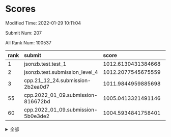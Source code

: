 # Scores

Modified Time: 2022-01-29 10:11:04

Submit Num: 207

All Rank Num: 100537

| rank |               submit               |       score        |       sigma        | pk_num |
| :--- | :--------------------------------- | :----------------- | :----------------- | :----- |
| 1    | jsonzb.test.test_1                 | 1012.6130431384668 | 0.7917208930496739 | 1946   |
| 2    | jsonzb.test.submission_level_4     | 1012.2077545675559 | 0.7856266424185123 | 1946   |
| 3    | cpp.21_12_24.submission-2b2ea0d7   | 1011.9844959885698 | 0.75949856530082   | 1936   |
| 55   | cpp.2022_01_09.submission-816672bd | 1005.0413321491146 | 0.7221858472847812 | 1947   |
| 60   | cpp.2022_01_09.submission-5b0e3de2 | 1004.5934841758401 | 0.7067654582698673 | 1944   |


<details>
<summary>全部</summary>

| rank |                 submit                 |       score        |       sigma        | pk_num |
| :--- | :------------------------------------- | :----------------- | :----------------- | :----- |
| 1    | jsonzb.test.test_1                     | 1012.6130431384668 | 0.7917208930496739 | 1946   |
| 2    | jsonzb.test.submission_level_4         | 1012.2077545675559 | 0.7856266424185123 | 1946   |
| 3    | cpp.21_12_24.submission-2b2ea0d7       | 1011.9844959885698 | 0.75949856530082   | 1936   |
| 4    | gobigger.level_3.submission_level_3_49 | 1011.2837610293553 | 0.7736714058171631 | 1945   |
| 5    | gobigger.level_3.submission_level_3_6  | 1011.2474397036001 | 0.773200165010452  | 1944   |
| 6    | gobigger.level_3.submission_level_3_19 | 1011.2262740353361 | 0.7663898012415244 | 1948   |
| 7    | gobigger.level_3.submission_level_3_24 | 1011.1438710188435 | 0.7666675341577689 | 1943   |
| 8    | gobigger.level_3.submission_level_3_2  | 1010.9622685707977 | 0.7686386224444962 | 1944   |
| 9    | gobigger.level_3.submission_level_3_18 | 1010.5638250703604 | 0.780537967342889  | 1941   |
| 10   | gobigger.level_3.submission_level_3_12 | 1010.5405006693921 | 0.7447753759113697 | 1937   |
| 11   | gobigger.level_3.submission_level_3_4  | 1010.3203646822762 | 0.757899475943193  | 1944   |
| 12   | gobigger.level_3.submission_level_3_17 | 1010.292987982204  | 0.7691782141208946 | 1940   |
| 13   | gobigger.level_3.submission_level_3_46 | 1010.1966933371982 | 0.7588836038297684 | 1941   |
| 14   | gobigger.level_3.submission_level_3_34 | 1010.1303921555918 | 0.7500942397900955 | 1941   |
| 15   | gobigger.level_3.submission_level_3_0  | 1010.1154854165832 | 0.7556210286483781 | 1945   |
| 16   | gobigger.level_3.submission_level_3_45 | 1010.0958154772991 | 0.782687155496828  | 1938   |
| 17   | gobigger.level_3.submission_level_3_37 | 1010.0708959572274 | 0.747374783625967  | 1939   |
| 18   | gobigger.level_3.submission_level_3_40 | 1010.0365708667626 | 0.7629177690782064 | 1945   |
| 19   | gobigger.level_3.submission_level_3_41 | 1010.0242154166444 | 0.7654031067076679 | 1948   |
| 20   | gobigger.level_3.submission_level_3_7  | 1009.9891227587233 | 0.7634518533856921 | 1946   |
| 21   | gobigger.level_3.submission_level_3_38 | 1009.9731306850996 | 0.7792689444809375 | 1941   |
| 22   | gobigger.level_3.submission_level_3_1  | 1009.9155831788551 | 0.763543394603775  | 1941   |
| 23   | gobigger.level_3.submission_level_3_33 | 1009.8785843278586 | 0.7524131201263732 | 1944   |
| 24   | gobigger.level_3.submission_level_3_14 | 1009.8696164680557 | 0.7466357960979784 | 1937   |
| 25   | gobigger.level_3.submission_level_3_32 | 1009.8583896358032 | 0.7602343146903503 | 1940   |
| 26   | gobigger.level_3.submission_level_3_47 | 1009.8412010606457 | 0.7496044454172747 | 1944   |
| 27   | gobigger.level_3.submission_level_3_23 | 1009.817236110695  | 0.7490581817219418 | 1946   |
| 28   | gobigger.level_3.submission_level_3_9  | 1009.808002555133  | 0.7466917628052562 | 1939   |
| 29   | gobigger.level_3.submission_level_3_29 | 1009.7850416533255 | 0.7602108348958307 | 1937   |
| 30   | gobigger.level_3.submission_level_3_10 | 1009.7408224141919 | 0.7526756894279257 | 1944   |
| 31   | gobigger.level_3.submission_level_3_44 | 1009.7158331673295 | 0.7572758787223681 | 1947   |
| 32   | gobigger.level_3.submission_level_3_36 | 1009.6922044715202 | 0.7504575980026986 | 1941   |
| 33   | gobigger.level_3.submission_level_3_5  | 1009.57735183334   | 0.7454042920641696 | 1946   |
| 34   | gobigger.level_3.submission_level_3_11 | 1009.5699937003058 | 0.7514934008850116 | 1950   |
| 35   | gobigger.level_3.submission_level_3_13 | 1009.5377706884324 | 0.7435949999774635 | 1943   |
| 36   | gobigger.level_3.submission_level_3_26 | 1009.5165123549239 | 0.7621206965624703 | 1941   |
| 37   | gobigger.level_3.submission_level_3_25 | 1009.4665304059963 | 0.7734552416637116 | 1946   |
| 38   | gobigger.level_3.submission_level_3_8  | 1009.4509904781746 | 0.764236796592253  | 1941   |
| 39   | gobigger.level_3.submission_level_3_39 | 1009.3606424267559 | 0.75263556937724   | 1940   |
| 40   | gobigger.level_3.submission_level_3_30 | 1009.3423134185364 | 0.7569438325883949 | 1941   |
| 41   | gobigger.level_3.submission_level_3_21 | 1009.3126390148176 | 0.7715512037596741 | 1937   |
| 42   | gobigger.level_3.submission_level_3_15 | 1009.2939780971346 | 0.7420004195941027 | 1945   |
| 43   | gobigger.level_3.submission_level_3_3  | 1009.2890242058811 | 0.7355379603040375 | 1941   |
| 44   | gobigger.level_3.submission_level_3_42 | 1009.2813892450602 | 0.7609619956982482 | 1941   |
| 45   | gobigger.level_3.submission_level_3_22 | 1009.1323246391752 | 0.7525772948821415 | 1948   |
| 46   | gobigger.level_3.submission_level_3_16 | 1009.1037680332358 | 0.7428665632404083 | 1940   |
| 47   | gobigger.level_3.submission_level_3_35 | 1008.9918594772886 | 0.7361938427906095 | 1943   |
| 48   | gobigger.level_3.submission_level_3_43 | 1008.9218471890343 | 0.7560390867763827 | 1942   |
| 49   | gobigger.level_3.submission_level_3_28 | 1008.8021222390066 | 0.7345756791457081 | 1940   |
| 50   | gobigger.level_3.submission_level_3_48 | 1008.7651225977628 | 0.741183027684124  | 1942   |
| 51   | gobigger.level_3.submission_level_3_20 | 1008.7341301606908 | 0.7598489736116668 | 1944   |
| 52   | gobigger.level_3.submission_level_3_27 | 1008.6644538841604 | 0.7504717421733041 | 1944   |
| 53   | gobigger.level_3.submission_level_3_31 | 1008.3369984284276 | 0.7414317865287731 | 1945   |
| 54   | gobigger.level_1.submission_level_1_36 | 1005.1730493861252 | 0.7228412889602867 | 1947   |
| 55   | cpp.2022_01_09.submission-816672bd     | 1005.0413321491146 | 0.7221858472847812 | 1947   |
| 56   | gobigger.level_1.submission_level_1_5  | 1005.0203083720685 | 0.7309762667052883 | 1942   |
| 57   | gobigger.level_1.submission_level_1_44 | 1004.6660396931974 | 0.7132605285731592 | 1937   |
| 58   | gobigger.level_1.submission_level_1_27 | 1004.6633251403498 | 0.7177554938718259 | 1943   |
| 59   | gobigger.level_1.submission_level_1_6  | 1004.6153546941482 | 0.7166847189480948 | 1945   |
| 60   | cpp.2022_01_09.submission-5b0e3de2     | 1004.5934841758401 | 0.7067654582698673 | 1944   |
| 61   | gobigger.level_1.submission_level_1_33 | 1004.3715009808603 | 0.7243228347572942 | 1942   |
| 62   | gobigger.level_1.submission_level_1_14 | 1004.1698347419028 | 0.7308980973512075 | 1942   |
| 63   | gobigger.level_1.submission_level_1_46 | 1003.9529786270118 | 0.7102466508664221 | 1946   |
| 64   | gobigger.level_1.submission_level_1_20 | 1003.8958064322062 | 0.7202370748738168 | 1942   |
| 65   | gobigger.level_1.submission_level_1_13 | 1003.8640812814822 | 0.7123148844693219 | 1938   |
| 66   | gobigger.level_1.submission_level_1_19 | 1003.8589365271035 | 0.7134684492242324 | 1941   |
| 67   | gobigger.level_1.submission_level_1_16 | 1003.8383644499719 | 0.7151940400672225 | 1944   |
| 68   | gobigger.level_1.submission_level_1_32 | 1003.8255278338287 | 0.7133477504010916 | 1942   |
| 69   | gobigger.level_1.submission_level_1_2  | 1003.8176892228671 | 0.7195649801397583 | 1946   |
| 70   | gobigger.level_1.submission_level_1_9  | 1003.798260244254  | 0.7103773872527899 | 1942   |
| 71   | gobigger.level_1.submission_level_1_0  | 1003.7838743167355 | 0.7174544733092806 | 1943   |
| 72   | gobigger.level_1.submission_level_1_21 | 1003.7831206747774 | 0.7336833681403679 | 1950   |
| 73   | gobigger.level_1.submission_level_1_34 | 1003.7662264616022 | 0.7051150046476916 | 1944   |
| 74   | gobigger.level_1.submission_level_1_43 | 1003.7004952713891 | 0.7106772201320918 | 1945   |
| 75   | gobigger.level_1.submission_level_1_15 | 1003.5312240781112 | 0.7099422798241997 | 1945   |
| 76   | gobigger.level_1.submission_level_1_26 | 1003.5130091298756 | 0.7142530050217067 | 1947   |
| 77   | gobigger.level_1.submission_level_1_12 | 1003.3965475828498 | 0.7138291955278645 | 1946   |
| 78   | gobigger.level_1.submission_level_1_17 | 1003.3680790388178 | 0.7128327578132263 | 1942   |
| 79   | gobigger.level_1.submission_level_1_10 | 1003.3224422568577 | 0.7126293397508404 | 1939   |
| 80   | gobigger.level_1.submission_level_1_25 | 1003.2146778162671 | 0.717018899203852  | 1939   |
| 81   | gobigger.level_1.submission_level_1_24 | 1003.1796036865103 | 0.7184158036653103 | 1945   |
| 82   | gobigger.level_1.submission_level_1_22 | 1003.1749938052008 | 0.7086776490169922 | 1949   |
| 83   | gobigger.level_1.submission_level_1_29 | 1003.1546480647611 | 0.7128456613442078 | 1942   |
| 84   | gobigger.level_1.submission_level_1_42 | 1003.1464941452532 | 0.7106707302239194 | 1947   |
| 85   | gobigger.level_1.submission_level_1_11 | 1003.1118045203376 | 0.7094883773901697 | 1941   |
| 86   | gobigger.level_1.submission_level_1_48 | 1003.0862225036759 | 0.727049327308768  | 1941   |
| 87   | gobigger.level_1.submission_level_1_35 | 1003.0492876793338 | 0.7046263230122819 | 1948   |
| 88   | gobigger.level_1.submission_level_1_39 | 1003.027162811923  | 0.70890781850011   | 1941   |
| 89   | gobigger.level_1.submission_level_1_47 | 1002.9325247108899 | 0.714579769150533  | 1941   |
| 90   | gobigger.level_1.submission_level_1_28 | 1002.8815480134459 | 0.7128997218800027 | 1946   |
| 91   | gobigger.level_1.submission_level_1_18 | 1002.8750028819816 | 0.7072834898696532 | 1940   |
| 92   | gobigger.level_1.submission_level_1_4  | 1002.8195188104672 | 0.7086913562322722 | 1948   |
| 93   | gobigger.level_1.submission_level_1_38 | 1002.8031598704342 | 0.7068407979207314 | 1940   |
| 94   | gobigger.level_1.submission_level_1_37 | 1002.794361363703  | 0.7075954148477064 | 1947   |
| 95   | gobigger.level_1.submission_level_1_30 | 1002.7566317097107 | 0.7175485322665734 | 1939   |
| 96   | gobigger.level_1.submission_level_1_1  | 1002.7187652471183 | 0.706104921145018  | 1938   |
| 97   | gobigger.level_1.submission_level_1_41 | 1002.6532910737536 | 0.7175386781220169 | 1938   |
| 98   | gobigger.level_1.submission_level_1_40 | 1002.5759133654943 | 0.7233265075592807 | 1944   |
| 99   | gobigger.level_1.submission_level_1_45 | 1002.5286109450615 | 0.7138728675917073 | 1941   |
| 100  | gobigger.level_1.submission_level_1_49 | 1002.4261805840996 | 0.7125076137133233 | 1946   |
| 101  | gobigger.level_1.submission_level_1_3  | 1002.3841146595114 | 0.7124448901775005 | 1942   |
| 102  | gobigger.level_1.submission_level_1_8  | 1002.341676851124  | 0.7143886562669707 | 1947   |
| 103  | gobigger.level_1.submission_level_1_7  | 1001.8545261165057 | 0.7145459990601255 | 1938   |
| 104  | gobigger.level_1.submission_level_1_31 | 1001.6972312263076 | 0.7146646976521083 | 1943   |
| 105  | gobigger.level_1.submission_level_1_23 | 1001.4304684621806 | 0.7009918108403783 | 1941   |
| 106  | gobigger.random.submission_random_31   | 998.1896233353854  | 0.705586129345681  | 1946   |
| 107  | gobigger.random.submission_random_35   | 997.193936643203   | 0.7048066975812998 | 1939   |
| 108  | gobigger.random.submission_random_40   | 997.0644543133254  | 0.71866324964724   | 1943   |
| 109  | gobigger.random.submission_random_22   | 997.0491241830921  | 0.7147150688637899 | 1942   |
| 110  | gobigger.random.submission_random_29   | 997.0476811785804  | 0.7197301420482933 | 1942   |
| 111  | gobigger.random.submission_random_15   | 996.9276075521681  | 0.7153203527001545 | 1944   |
| 112  | gobigger.random.submission_random_37   | 996.7674157127319  | 0.7052524070383155 | 1945   |
| 113  | gobigger.random.submission_random_0    | 996.6979672684563  | 0.7122433246737553 | 1942   |
| 114  | gobigger.random.submission_random_38   | 996.6427294262037  | 0.696567496492624  | 1939   |
| 115  | gobigger.random.submission_random_10   | 996.6295985664816  | 0.7209762323597624 | 1949   |
| 116  | gobigger.random.submission_random_6    | 996.4681551599966  | 0.7177297670925229 | 1943   |
| 117  | gobigger.random.submission_random_16   | 996.4460573034252  | 0.7212235306907329 | 1945   |
| 118  | gobigger.random.submission_random_47   | 996.414626097044   | 0.7108259584485811 | 1940   |
| 119  | gobigger.random.submission_random_41   | 996.2440835723597  | 0.7236682283198844 | 1940   |
| 120  | gobigger.random.submission_random_49   | 996.1863407712333  | 0.7008661351320774 | 1942   |
| 121  | gobigger.random.submission_random_11   | 996.1843057184277  | 0.7130747147307992 | 1944   |
| 122  | gobigger.random.submission_random_14   | 996.1453045148714  | 0.7059375397292355 | 1944   |
| 123  | gobigger.random.submission_random_17   | 996.0707055723665  | 0.6999263917131783 | 1942   |
| 124  | gobigger.random.submission_random_23   | 996.0493169938907  | 0.71647422774323   | 1944   |
| 125  | gobigger.random.submission_random_30   | 996.0482629972606  | 0.7198561139455255 | 1943   |
| 126  | gobigger.random.submission_random_7    | 996.0142451190826  | 0.710555085313745  | 1942   |
| 127  | gobigger.random.submission_random_8    | 996.0052919452021  | 0.7155657576458864 | 1939   |
| 128  | gobigger.random.submission_random_44   | 996.0043508783624  | 0.7208323118825165 | 1944   |
| 129  | gobigger.random.submission_random_45   | 995.9876440920332  | 0.6976005650782262 | 1941   |
| 130  | gobigger.random.submission_random_48   | 995.969011325465   | 0.7003625513026378 | 1944   |
| 131  | gobigger.random.submission_random_19   | 995.9533804062156  | 0.7160907172329158 | 1945   |
| 132  | gobigger.random.submission_random_18   | 995.896713570796   | 0.7098355955598311 | 1940   |
| 133  | gobigger.random.submission_random_21   | 995.8936150081543  | 0.7131200382800483 | 1943   |
| 134  | gobigger.random.submission_random_3    | 995.8613726323229  | 0.7029635232944038 | 1942   |
| 135  | gobigger.random.submission_random_36   | 995.8095330194739  | 0.7081255010453791 | 1943   |
| 136  | gobigger.random.submission_random_32   | 995.8057507337126  | 0.729765895159872  | 1946   |
| 137  | gobigger.random.submission_random_33   | 995.80452127436    | 0.722271022770158  | 1940   |
| 138  | gobigger.random.submission_random_2    | 995.7137578411468  | 0.7053709393498588 | 1940   |
| 139  | gobigger.random.submission_random_39   | 995.7072126002178  | 0.7024476509983167 | 1943   |
| 140  | gobigger.random.submission_random_9    | 995.6798318890211  | 0.7091951531844881 | 1942   |
| 141  | gobigger.random.submission_random_43   | 995.6643450359381  | 0.7073776774358064 | 1942   |
| 142  | gobigger.random.submission_random_13   | 995.5735800428138  | 0.7247888597313926 | 1938   |
| 143  | gobigger.random.submission_random_4    | 995.5691841349677  | 0.7195370082933196 | 1946   |
| 144  | gobigger.random.submission_random_12   | 995.4898172542844  | 0.7099338370348159 | 1944   |
| 145  | gobigger.random.submission_random_46   | 995.4779046233073  | 0.7160523638355604 | 1942   |
| 146  | gobigger.random.submission_random_42   | 995.4728438657544  | 0.7322597867587225 | 1940   |
| 147  | gobigger.random.submission_random_20   | 995.4271333177427  | 0.7094038936440076 | 1946   |
| 148  | gobigger.random.submission_random_28   | 995.3935726471286  | 0.7112989435310901 | 1939   |
| 149  | gobigger.random.submission_random_34   | 995.3686614270237  | 0.7051544004743212 | 1944   |
| 150  | gobigger.random.submission_random_24   | 995.3294612858351  | 0.7115335317069879 | 1939   |
| 151  | gobigger.random.submission_random_25   | 995.3284972900376  | 0.708464405222072  | 1942   |
| 152  | gobigger.random.submission_random_27   | 995.097147752226   | 0.7086146361250837 | 1945   |
| 153  | gobigger.random.submission_random_26   | 994.7867065748051  | 0.7167310149490865 | 1941   |
| 154  | gobigger.random.submission_random_5    | 994.6396314988724  | 0.7059903384460317 | 1944   |
| 155  | gobigger.level_2.submission_level_2_12 | 994.5309189857024  | 0.7490746097034032 | 1942   |
| 156  | gobigger.level_2.submission_level_2_46 | 994.1611082057343  | 0.7175718288758007 | 1943   |
| 157  | gobigger.random.submission_random_1    | 993.8053577511786  | 0.71789719392006   | 1944   |
| 158  | gobigger.level_2.submission_level_2_3  | 993.5508389277226  | 0.7376019525269042 | 1942   |
| 159  | gobigger.level_2.submission_level_2_17 | 993.3359378606352  | 0.7252087053298608 | 1945   |
| 160  | gobigger.level_2.submission_level_2_0  | 993.0929795061918  | 0.7406694821781804 | 1944   |
| 161  | gobigger.level_2.submission_level_2_19 | 992.9993605293014  | 0.727977788014467  | 1945   |
| 162  | gobigger.level_2.submission_level_2_42 | 992.9575598727764  | 0.7556663561816104 | 1946   |
| 163  | gobigger.level_2.submission_level_2_36 | 992.9144937445794  | 0.7406302295161705 | 1942   |
| 164  | gobigger.level_2.submission_level_2_31 | 992.849994347298   | 0.7334661675194378 | 1944   |
| 165  | gobigger.level_2.submission_level_2_41 | 992.8072765837978  | 0.7354479208926936 | 1945   |
| 166  | gobigger.level_2.submission_level_2_1  | 992.7638471678938  | 0.7295333860912483 | 1945   |
| 167  | gobigger.level_2.submission_level_2_27 | 992.7627941629398  | 0.7389818804041735 | 1944   |
| 168  | gobigger.level_2.submission_level_2_4  | 992.6916815697545  | 0.7549703044469075 | 1940   |
| 169  | gobigger.level_2.submission_level_2_40 | 992.6071759933799  | 0.7556599925526191 | 1937   |
| 170  | gobigger.level_2.submission_level_2_9  | 992.5171409761396  | 0.7352109262660026 | 1941   |
| 171  | gobigger.level_2.submission_level_2_14 | 992.4962632006001  | 0.7375191263207382 | 1939   |
| 172  | gobigger.level_2.submission_level_2_30 | 992.4938909571224  | 0.7513156647043547 | 1945   |
| 173  | gobigger.level_2.submission_level_2_48 | 992.3781656689538  | 0.7337043069194659 | 1942   |
| 174  | gobigger.level_2.submission_level_2_37 | 992.2793064839041  | 0.7421813861321915 | 1943   |
| 175  | gobigger.level_2.submission_level_2_6  | 992.2227078714087  | 0.747520873840505  | 1942   |
| 176  | gobigger.level_2.submission_level_2_25 | 992.1143039562227  | 0.7546698988906988 | 1944   |
| 177  | gobigger.level_2.submission_level_2_33 | 992.0495250465732  | 0.7549207022486174 | 1945   |
| 178  | gobigger.level_2.submission_level_2_16 | 992.0188958785144  | 0.7475843002907809 | 1941   |
| 179  | gobigger.level_2.submission_level_2_11 | 992.0071002086852  | 0.7665928956317772 | 1940   |
| 180  | gobigger.level_2.submission_level_2_5  | 991.9455449292919  | 0.7562187635682733 | 1944   |
| 181  | gobigger.level_2.submission_level_2_26 | 991.9318390349972  | 0.7451421644599423 | 1946   |
| 182  | gobigger.level_2.submission_level_2_10 | 991.9238098292191  | 0.7478259669392432 | 1939   |
| 183  | gobigger.level_2.submission_level_2_20 | 991.9141120691589  | 0.7533174010507631 | 1937   |
| 184  | gobigger.level_2.submission_level_2_35 | 991.8938218499653  | 0.7489225483153317 | 1947   |
| 185  | gobigger.level_2.submission_level_2_15 | 991.8819898176295  | 0.7487262754114882 | 1938   |
| 186  | gobigger.level_2.submission_level_2_24 | 991.8368122940802  | 0.7508548181383526 | 1941   |
| 187  | gobigger.level_2.submission_level_2_47 | 991.786874755955   | 0.7298611383815197 | 1941   |
| 188  | gobigger.level_2.submission_level_2_39 | 991.7553552072361  | 0.7400357558408309 | 1939   |
| 189  | gobigger.level_2.submission_level_2_8  | 991.7302314271985  | 0.7647397220002848 | 1942   |
| 190  | gobigger.level_2.submission_level_2_29 | 991.6339278094381  | 0.7460548506818703 | 1944   |
| 191  | gobigger.level_2.submission_level_2_23 | 991.6018959998265  | 0.7404049309367718 | 1943   |
| 192  | gobigger.level_2.submission_level_2_13 | 991.5320958046191  | 0.7464743392115889 | 1943   |
| 193  | gobigger.level_2.submission_level_2_32 | 991.3906650138775  | 0.7614510450188778 | 1946   |
| 194  | gobigger.level_2.submission_level_2_28 | 991.3717374744691  | 0.7380089577190081 | 1942   |
| 195  | gobigger.level_2.submission_level_2_21 | 991.3203650154744  | 0.7620416200716247 | 1944   |
| 196  | gobigger.level_2.submission_level_2_44 | 991.2568949889297  | 0.7304971888982507 | 1941   |
| 197  | gobigger.level_2.submission_level_2_49 | 991.1451702243982  | 0.7608960472474732 | 1948   |
| 198  | gobigger.level_2.submission_level_2_18 | 991.0397874889709  | 0.7509831356351885 | 1939   |
| 199  | gobigger.level_2.submission_level_2_7  | 991.0085480140945  | 0.7418306355565664 | 1947   |
| 200  | gobigger.level_2.submission_level_2_22 | 990.9566533438328  | 0.7520857365511308 | 1939   |
| 201  | gobigger.level_2.submission_level_2_43 | 990.7888564873306  | 0.7680455991601468 | 1940   |
| 202  | gobigger.level_2.submission_level_2_45 | 990.7360642348938  | 0.7494386985144025 | 1943   |
| 203  | gobigger.level_2.submission_level_2_34 | 990.4509984962134  | 0.7780510265043288 | 1946   |
| 204  | gobigger.level_2.submission_level_2_38 | 989.7447237800154  | 0.7773070898122804 | 1942   |
| 205  | gobigger.level_2.submission_level_2_2  | 989.6992153434461  | 0.7669625766992181 | 1948   |
| 206  | gobigger.none.submission_none_1        | 977.6542468512116  | 1.3243878466327288 | 1949   |
| 207  | gobigger.none.submission_none_0        | 975.5356316931326  | 1.4858457156290175 | 1938   |

</details>